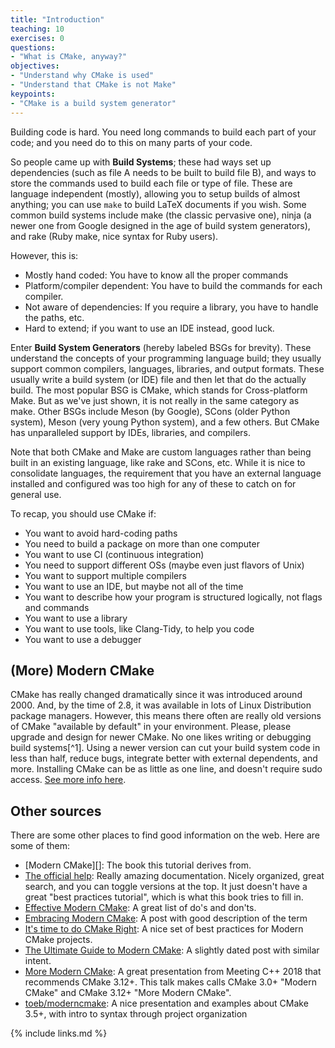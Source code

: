 ```yaml
---
title: "Introduction"
teaching: 10
exercises: 0
questions:
- "What is CMake, anyway?"
objectives:
- "Understand why CMake is used"
- "Understand that CMake is not Make"
keypoints:
- "CMake is a build system generator"
---
```


Building code is hard. You need long commands to build each part of your code; and you need do to this on many parts of your code.

So people came up with **Build Systems**; these had ways set up dependencies (such as file A needs to be built to build file B), and ways to store the commands used to build each file or type of file. These are language independent (mostly), allowing you to setup builds of almost anything; you can use `make` to build LaTeX documents if you wish. Some common build systems include make (the classic pervasive one), ninja (a newer one from Google designed in the age of build system generators), and rake (Ruby make, nice syntax for Ruby users).

However, this is:

* Mostly hand coded: You have to know all the proper commands
* Platform/compiler dependent: You have to build the commands for each compiler.
* Not aware of dependencies: If you require a library, you have to handle the paths, etc.
* Hard to extend; if you want to use an IDE instead, good luck.

Enter **Build System Generators** (hereby labeled BSGs for brevity). These understand the concepts of your programming language build; they usually support common compilers, languages, libraries, and output formats. These usually write a build system (or IDE) file and then let that do the actually build. The most popular BSG is CMake, which stands for Cross-platform Make. But as we've just shown, it is not really in the same category as make. Other BSGs include Meson (by Google), SCons (older Python system), Meson (very young Python system), and a few others. But CMake has unparalleled support by IDEs, libraries, and compilers.

Note that both CMake and Make are custom languages rather than being built in an existing language, like rake and SCons, etc. While it is nice to consolidate languages, the requirement that you have an external language installed and configured was too high for any of these to catch on for general use.

To recap, you should use CMake if:

* You want to avoid hard-coding paths
* You need to build a package on more than one computer
* You want to use CI (continuous integration)
* You need to support different OSs (maybe even just flavors of Unix)
* You want to support multiple compilers
* You want to use an IDE, but maybe not all of the time
* You want to describe how your program is structured logically, not flags and commands
* You want to use a library
* You want to use tools, like Clang-Tidy, to help you code
* You want to use a debugger


## (More) Modern CMake

CMake has really changed dramatically since it was introduced around 2000. And, by the time of 2.8, it was available in lots of Linux Distribution package managers. However, this means there often are really old versions of CMake "available by default" in your environment. Please, please upgrade and design for newer CMake. No one likes writing or debugging build systems[^1]. Using a newer version can cut your build system code in less than half, reduce bugs, integrate better with external dependents, and more. Installing CMake can be as little as one line, and doesn't require sudo access. [See more info here](https://cliutils.gitlab.io/modern-cmake/chapters/intro/installing.html).

## Other sources

There are some other places to find good information on the web. Here are some of them:

* [Modern CMake][]: The book this tutorial derives from.
* [The official help](https://cmake.org/cmake/help/latest/): Really amazing documentation. Nicely organized, great search, and you can toggle versions at the top. It just doesn't have a great "best practices tutorial", which is what this book tries to fill in.
* [Effective Modern CMake](https://gist.github.com/mbinna/c61dbb39bca0e4fb7d1f73b0d66a4fd1): A great list of do's and don'ts.
* [Embracing Modern CMake](https://steveire.wordpress.com/2017/11/05/embracing-modern-cmake/): A post with good description of the term
* [It's time to do CMake Right](https://pabloariasal.github.io/2018/02/19/its-time-to-do-cmake-right/): A nice set of best practices for Modern CMake projects.
* [The Ultimate Guide to Modern CMake](https://rix0r.nl/blog/2015/08/13/cmake-guide/): A slightly dated post with similar intent.
* [More Modern CMake](https://youtu.be/y7ndUhdQuU8): A great presentation from Meeting C++ 2018 that recommends CMake 3.12+. This talk makes calls CMake 3.0+ "Modern CMake" and CMake 3.12+ "More Modern CMake".
* [toeb/moderncmake](https://github.com/toeb/moderncmake): A nice presentation and examples about CMake 3.5+, with intro to syntax through project organization

{% include links.md %}
